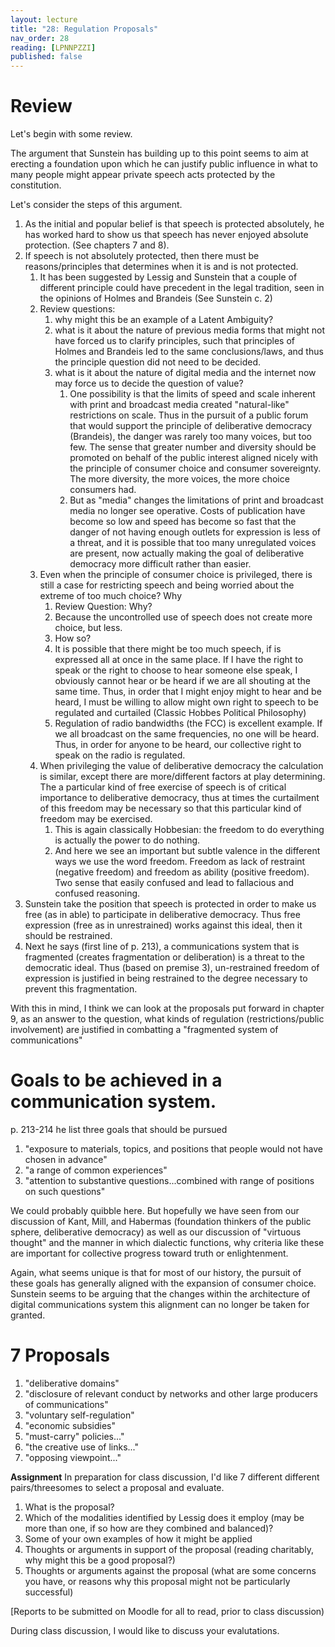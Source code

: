 ```yaml
---
layout: lecture
title: "28: Regulation Proposals"
nav_order: 28
reading: [LPNNPZZI]
published: false
---
```


# Review 

Let's begin with some review. 

The argument that Sunstein has building up to this point seems to aim at erecting a foundation upon which he can justify public influence in what to many people might appear private speech acts protected by the constitution.

Let's consider the steps of this argument.

1. As the initial and popular belief is that speech is protected absolutely, he has worked hard to show us that speech has never enjoyed absolute protection. (See chapters 7 and 8).
1. If speech is not absolutely protected, then there must be reasons/principles that determines when it is and is not protected.
    1. It has been suggested by Lessig and Sunstein that a couple of different principle could have precedent in the legal tradition, seen in the opinions of Holmes and Brandeis (See Sunstein c. 2) 
    1. Review questions: 
        1. why might this be an example of a Latent Ambiguity?
        1. what is it about the nature of previous media forms that might not have forced us to clarify principles, such that principles of Holmes and Brandeis led to the same conclusions/laws, and thus the principle question did not need to be decided. 
        1. what is it about the nature of digital media and the internet now may force us to decide the question of value?
            1. One possibility is that the limits of speed and scale inherent with print and broadcast media created "natural-like" restrictions on scale. Thus in the pursuit of a public forum that would support the principle of deliberative democracy (Brandeis), the danger was rarely too many voices, but too few. The sense that greater number and diversity should be promoted on behalf of the public interest aligned nicely with the principle of consumer choice and consumer sovereignty. The more diversity, the more voices, the more choice consumers had. 
            2. But as "media" changes the limitations of print and broadcast media no longer see operative. Costs of publication have become so low and speed has become so fast that the danger of not having enough outlets for expression is less of a threat, and it is possible that too many unregulated voices are present, now actually making the goal of deliberative democracy more difficult rather than easier.
    1. Even when the principle of consumer choice is privileged, there is still a case for restricting speech and being worried about the extreme of too much choice? Why
        1. Review Question: Why? 
        1. Because the uncontrolled use of speech does not create more choice, but less. 
        1. How so?
          1. It is possible that there might be too much speech, if is expressed all at once in the same place. If I have the right to speak or the right to choose to hear someone else speak, I obviously cannot hear or be heard if we are all shouting at the same time. Thus, in order that I might enjoy might to hear and be heard, I must be willing to allow might own right to speech to be regulated and curtailed (Classic Hobbes Political Philosophy)
          1. Regulation of radio bandwidths (the FCC) is excellent example. If we all broadcast on the same frequencies, no one will be heard. Thus, in order for anyone to be heard, our collective right to speak on the radio is regulated. 
    1. When privileging the value of deliberative democracy the calculation is similar, except there are more/different factors at play determining. The a particular kind of free exercise of speech is of critical importance to deliberative democracy, thus at times the curtailment of this freedom may be necessary so that this particular kind of freedom may be exercised. 
        1. This is again classically Hobbesian: the freedom to do everything is actually the power to do nothing. 
        1. And here we see an important but subtle valence in the different ways we use the word freedom. Freedom as lack of restraint (negative freedom) and freedom as ability (positive freedom). Two sense that easily confused and lead to fallacious and confused reasoning.
1. Sunstein take the position that speech is protected in order to make us free (as in able) to participate in deliberative democracy. Thus free expression (free as in unrestrained) works against this ideal, then it should be restrained.
1. Next he says (first line of p. 213), a communications system that is fragmented (creates fragmentation or deliberation) is a threat to the democratic ideal. Thus (based on premise 3), un-restrained freedom of expression is justified in being restrained to the degree necessary to prevent this fragmentation.

With this in mind, I think we can look at the proposals put forward in chapter 9, as an answer to the question, what kinds of regulation (restrictions/public involvement) are justified in combatting a "fragmented system of communications"

# Goals to be achieved in a communication system.

p. 213-214 he list three goals that should be pursued

1. "exposure to materials, topics, and positions that people would not have chosen in advance"
2. "a range of common experiences"
3. "attention to substantive questions...combined with range of positions on such questions" 

We could probably quibble here. But hopefully we have seen from our discussion of Kant, Mill, and Habermas (foundation thinkers of the public sphere, deliberative democracy) as well as our discussion of "virtuous thought" and the manner in which dialectic functions, why criteria like these are important for collective progress toward truth or enlightenment. 

Again, what seems unique is that for most of our history, the pursuit of these goals has generally aligned with the expansion of consumer choice. Sunstein seems to be arguing that the changes within the architecture of digital communications system this alignment can no longer be taken for granted.

# 7 Proposals

1. "deliberative domains"
2. "disclosure of relevant conduct by networks and other large producers of communications"
3. "voluntary self-regulation"
4. "economic subsidies"
5. "must-carry" policies..."
6. "the creative use of links..."
7. "opposing viewpoint..."

**Assignment** In preparation for class discussion, I'd like 7 different different pairs/threesomes to select a proposal and evaluate. 

1. What is the proposal?
2. Which of the modalities identified by Lessig does it employ (may be more than one, if so how are they combined and balanced)?
3. Some of your own examples of how it might be applied
4. Thoughts or arguments in support of the proposal (reading charitably, why might this be a good proposal?)
5. Thoughts or arguments against the proposal (what are some concerns you have, or reasons why this proposal might not be particularly successful)

[Reports to be submitted on Moodle for all to read, prior to class discussion)

During class discussion, I would like to discuss your evalutations.


